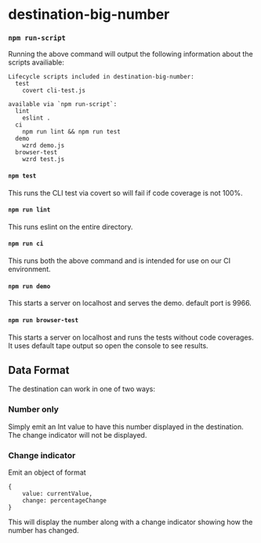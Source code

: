 # destination-big-number

### `npm run-script`

Running the above command will output the following information about the scripts availiable:

```
Lifecycle scripts included in destination-big-number:
  test
    covert cli-test.js

available via `npm run-script`:
  lint
    eslint .
  ci
    npm run lint && npm run test
  demo
    wzrd demo.js
  browser-test
    wzrd test.js
```

#### `npm test`

This runs the CLI test via covert so will fail if code coverage is not 100%.

#### `npm run lint`

This runs eslint on the entire directory.

#### `npm run ci`

This runs both the above command and is intended for use on our CI environment.

#### `npm run demo`

This starts a server on localhost and serves the demo. default port is 9966.

#### `npm run browser-test`

This starts a server on localhost and runs the tests without code coverages. It uses default tape output so open the console to see results.

## Data Format

The destination can work in one of two ways:

### Number only

Simply emit an Int value to have this number displayed in the destination. The change indicator will not be displayed.

### Change indicator

Emit an object of format

```
{
    value: currentValue,
    change: percentageChange
}
```

This will display the number along with a change indicator showing how the number has changed.